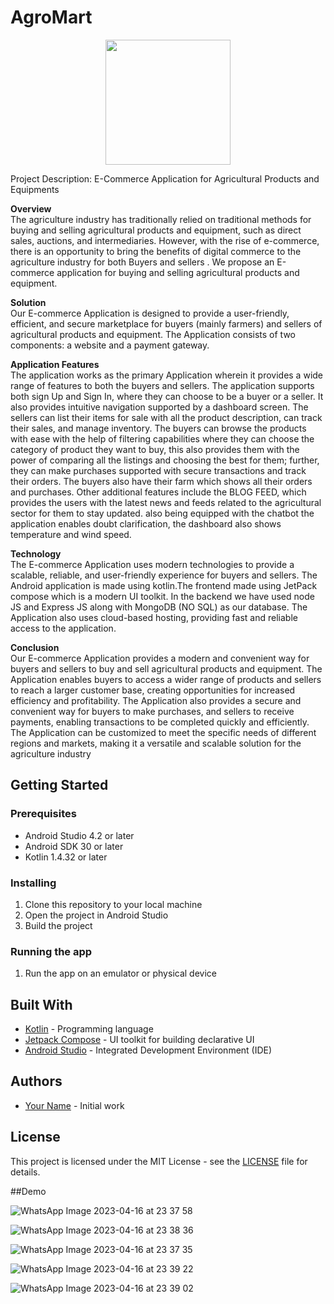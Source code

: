 # AgroMart

<p align="center">
    <img width="200" src="https://user-images.githubusercontent.com/77457296/232320083-ce751a66-01a6-4166-8248-ba73d44fa62f.png">
</p>

Project Description: E-Commerce Application for Agricultural Products and Equipments 

**Overview** \
The agriculture industry has traditionally relied on traditional methods for buying and selling agricultural products and equipment, such as direct sales, auctions, and intermediaries. However, with the rise of e-commerce, there is an opportunity to bring the benefits of digital commerce to the agriculture industry for both Buyers and sellers . We propose an E-commerce application for buying and selling agricultural products and equipment.

**Solution** \
Our E-commerce Application is designed to provide a user-friendly, efficient, and secure marketplace for buyers (mainly farmers) and sellers of agricultural products and equipment. The Application consists of two components: a website and a payment gateway.

**Application Features** \
The application works as the primary Application wherein it provides a wide range of features to both the buyers and sellers.
The application supports both sign Up and Sign In, where they can choose to be a buyer or a seller. It also provides intuitive navigation supported by a dashboard screen.
The sellers can list their items for sale with all the product description, can track their sales, and manage inventory.
The buyers can browse the products with ease with the help of filtering capabilities where they can choose the category of product they want to buy, this also provides them with the power of comparing all the listings and choosing the best for them; further, they can make purchases supported with secure transactions and track their orders. The buyers also have their farm which shows all their orders and purchases.
Other additional features include the BLOG FEED, which provides the users with the latest news and feeds related to the agricultural sector for them to stay updated. also being equipped with the chatbot the application enables doubt clarification, the dashboard also shows temperature and wind speed.


**Technology**\
The E-commerce Application uses modern technologies to provide a scalable, reliable, and user-friendly experience for buyers and sellers. The Android application is made using kotlin.The frontend made using JetPack compose which is a modern UI toolkit. In the backend we have used node JS and Express JS along with MongoDB (NO SQL) as our database. The Application also uses cloud-based hosting, providing fast and reliable access to the application.

**Conclusion** \
Our E-commerce Application provides a modern and convenient way for buyers and sellers to buy and sell agricultural products and equipment. The Application enables buyers to access a wider range of products and sellers to reach a larger customer base, creating opportunities for increased efficiency and profitability. The Application also provides a secure and convenient way for buyers to make purchases, and sellers to receive payments, enabling transactions to be completed quickly and efficiently. The Application can be customized to meet the specific needs of different regions and markets, making it a versatile and scalable solution for the agriculture industry 

## Getting Started

### Prerequisites

- Android Studio 4.2 or later
- Android SDK 30 or later
- Kotlin 1.4.32 or later

### Installing

1. Clone this repository to your local machine
2. Open the project in Android Studio
3. Build the project

### Running the app

1. Run the app on an emulator or physical device

## Built With

- [Kotlin](https://kotlinlang.org/) - Programming language
- [Jetpack Compose](https://developer.android.com/jetpack/compose) - UI toolkit for building declarative UI
- [Android Studio](https://developer.android.com/studio) - Integrated Development Environment (IDE)

## Authors

- [Your Name](https://github.com/yourusername) - Initial work

## License

This project is licensed under the MIT License - see the [LICENSE](LICENSE) file for details.

##Demo

![WhatsApp Image 2023-04-16 at 23 37 58](https://user-images.githubusercontent.com/96692056/232332945-c165ce30-0d43-47ee-be57-928115cdebda.jpg)

![WhatsApp Image 2023-04-16 at 23 38 36](https://user-images.githubusercontent.com/96692056/232332982-78662573-08c7-418b-bf42-5565b24ed596.jpg)

![WhatsApp Image 2023-04-16 at 23 37 35](https://user-images.githubusercontent.com/96692056/232333087-2a4ab9df-c0d4-49b3-9d3e-60cbc597b9a3.jpg)


![WhatsApp Image 2023-04-16 at 23 39 22](https://user-images.githubusercontent.com/96692056/232333046-03699bb3-ab66-49cf-877b-ca58377c87f2.jpg)

![WhatsApp Image 2023-04-16 at 23 39 02](https://user-images.githubusercontent.com/96692056/232333050-e70b09fd-c416-400d-9c75-79e32a04798b.jpg)





